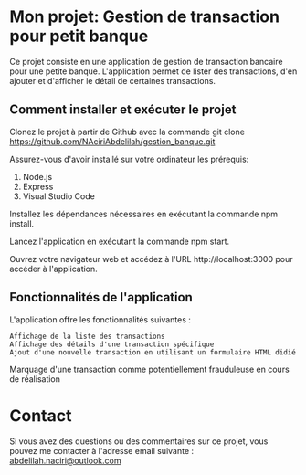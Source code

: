 # Mon projet:  Gestion de transaction pour petit banque 

Ce projet consiste en une application de gestion de transaction bancaire pour une petite banque. L'application permet de lister des transactions, d'en ajouter et d'afficher le détail de certaines transactions.

## Comment installer et exécuter le projet
Clonez le projet à partir de Github avec la commande git clone https://github.com/NAciriAbdelilah/gestion_banque.git

Assurez-vous d'avoir installé sur votre ordinateur les prérequis:
1. Node.js 
2. Express 
3. Visual Studio Code 

Installez les dépendances nécessaires en exécutant la commande npm install. 

Lancez l'application en exécutant la commande npm start.

Ouvrez votre navigateur web et accédez à l'URL http://localhost:3000 pour accéder à l'application.

## Fonctionnalités de l'application
L'application offre les fonctionnalités suivantes :

    Affichage de la liste des transactions
    Affichage des détails d'une transaction spécifique
    Ajout d'une nouvelle transaction en utilisant un formulaire HTML didié
    
Marquage d'une transaction comme potentiellement frauduleuse en cours de réalisation 

# Contact
Si vous avez des questions ou des commentaires sur ce projet, vous pouvez me contacter à l'adresse email suivante : 
abdelilah.naciri@outlook.com
